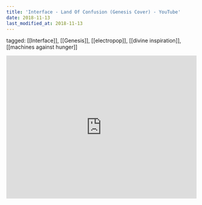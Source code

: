 ```yaml
---
title: 'Interface - Land Of Confusion (Genesis Cover) - YouTube'
date: 2018-11-13
last_modified_at: 2018-11-13
---
```

tagged: [[Interface]], [[Genesis]], [[electropop]], [[divine inspiration]], [[machines against hunger]]
<iframe allow="accelerometer; autoplay; clipboard-write; encrypted-media; gyroscope; picture-in-picture" allowfullscreen="" frameborder="0" height="375" id="youtube_iframe" src="https://www.youtube.com/embed/w3UkHNa6f3U?feature=oembed&amp;enablejsapi=1&amp;origin=https://safe.txmblr.com&amp;wmode=opaque" width="500"></iframe>